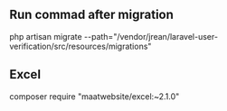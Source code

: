 ## Run commad after migration
php artisan migrate --path="/vendor/jrean/laravel-user-verification/src/resources/migrations"

## Excel 
composer require "maatwebsite/excel:~2.1.0"


